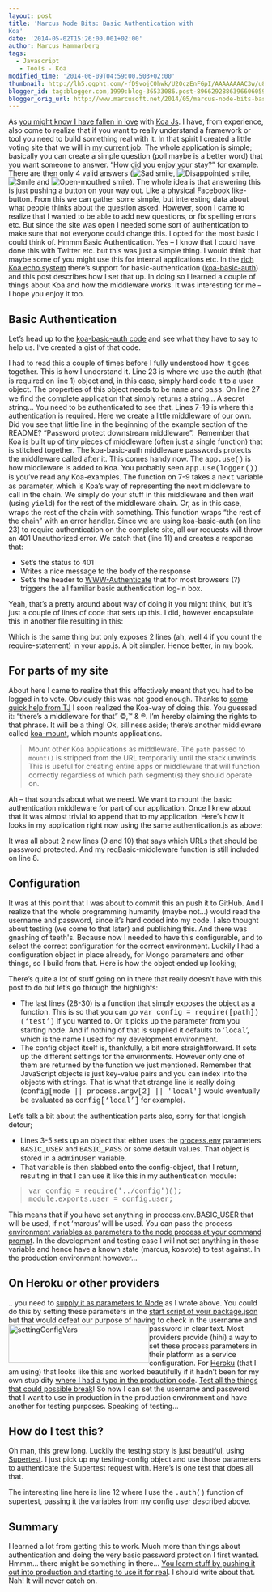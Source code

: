 ```yaml
---
layout: post
title: 'Marcus Node Bits: Basic Authentication with
Koa'
date: '2014-05-02T15:26:00.001+02:00'
author: Marcus Hammarberg
tags:
  - Javascript
   - Tools - Koa
modified_time: '2014-06-09T04:59:00.503+02:00'
thumbnail: http://lh5.ggpht.com/-fD9vojC0hwk/U2OczEnFGpI/AAAAAAAAC3w/u8pjXbXFELU/s72-c/wlEmoticon-sadsmile2.png?imgmax=800
blogger_id: tag:blogger.com,1999:blog-36533086.post-8966292886396606059
blogger_orig_url: http://www.marcusoft.net/2014/05/marcus-node-bits-basic-authentication.html
---
```



<div dir="ltr" style="text-align: left;" trbidi="on">

As
<a href="http://www.marcusoft.net/search/label/Koa" target="_blank">you
might know I have fallen in love</a> with
<a href="http://www.koajs.com/" target="_blank">Koa Js</a>. I have, from
experience, also come to realize that if you want to really understand a
framework or tool you need to build something real with it. In that
spirit I created a little voting site that we will in
<a href="http://www.marcusoft.net/search/label/Team%20Yayasan"
target="_blank">my current job</a>.
The whole application is simple; basically you can create a simple
question (poll maybe is a better word) that you want someone to answer.
“How did you enjoy your stay?” for example. There are then only 4 valid
answers (<img
src="http://lh5.ggpht.com/-fD9vojC0hwk/U2OczEnFGpI/AAAAAAAAC3w/u8pjXbXFELU/wlEmoticon-sadsmile2.png?imgmax=800"
class="wlEmoticon wlEmoticon-sadsmile"
style="border-bottom-style: none; border-left-style: none; border-right-style: none; border-top-style: none;"
alt="Sad smile" />, <img
src="http://lh4.ggpht.com/-gJrRHvCfWNA/U2Oc0FPwm3I/AAAAAAAAC34/YT51RJ8tQoE/wlEmoticon-disappointedsmile2.png?imgmax=800"
class="wlEmoticon wlEmoticon-disappointedsmile"
style="border-bottom-style: none; border-left-style: none; border-right-style: none; border-top-style: none;"
alt="Disappointed smile" />, <img
src="http://lh5.ggpht.com/-UtJG61pi-vQ/U2Oc1KsRAbI/AAAAAAAAC4A/w1zab5GW4sQ/wlEmoticon-smile2.png?imgmax=800"
class="wlEmoticon wlEmoticon-smile"
style="border-bottom-style: none; border-left-style: none; border-right-style: none; border-top-style: none;"
alt="Smile" /> and <img
src="http://lh5.ggpht.com/-riy09E1NzG0/U2Oc21nemoI/AAAAAAAAC4I/Zc2ofnE619I/wlEmoticon-openmouthedsmile2.png?imgmax=800"
class="wlEmoticon wlEmoticon-openmouthedsmile"
style="border-bottom-style: none; border-left-style: none; border-right-style: none; border-top-style: none;"
alt="Open-mouthed smile" />). The whole idea is that answering this is
just pushing a button on your way out. Like a physical Facebook
like-button. From this we can gather some simple, but interesting data
about what people thinks about the question asked.
However, soon I came to realize that I wanted to be able to add new
questions, or fix spelling errors etc. But since the site was open I
needed some sort of authentication to make sure that not everyone could
change this. I opted for the most basic I could think of. Hmmm Basic
Authentication.
Yes – I know that I could have done this with Twitter etc. but this was
just a simple thing. I would think that maybe some of you might use this
for internal applications etc.
In the <a href="https://github.com/koajs/koa/wiki#middleware"
target="_blank">rich Koa echo system</a> there’s support for
basic-authentication (<a href="http://www.npmjs.org/koa-basic-auth"
target="_blank">koa-basic-auth</a>) and this post describes how I set
that up. In doing so I learned a couple of things about Koa and how the
middleware works. It was interesting for me – I hope you enjoy it too.


## Basic Authentication

Let’s head up to the <a href="https://github.com/koajs/basic-auth"
target="_blank">koa-basic-auth code</a> and see what they have to say to
help us. I’ve created a gist of that code.


I had to read this a couple of times before I fully understood how it
goes together. This is how I understand it.
Line 23 is where we use the <span
style="font-family: Courier New;">auth</span> (that is required on
line 1) object and, in this case, simply hard code it to a user object.
The properties of this object needs to be <span
style="font-family: Courier New;">name</span> and <span
style="font-family: Courier New;">pass</span>.
On line 27 we find the complete application that simply returns a
string… A secret string… You need to be authenticated to see that.
Lines 7-19 is where this authentication is required. Here we create a
little middleware of our own. Did you see that little line in the
beginning of the example section of the README? “Password protect
downstream middleware”.  Remember that Koa is built up of tiny pieces of
middleware (often just a single function) that is stitched together. The
koa-basic-auth middleware passwords protects the middleware called after
it. This comes handy now.
The <span style="font-family: Courier New;">app.use()</span> is how
middleware is added to Koa. You probably seen <span
style="font-family: Courier New;">app.use(logger())</span> is you’ve
read any Koa-examples. The function on 7-9 takes a <span
style="font-family: Courier New;">next</span> variable as parameter,
which is Koa’s way of representing the next middleware to call in the
chain. We simply do your stuff in this middleware and then wait (using
<span style="font-family: Courier New;">yield</span>) for the rest of
the middleware chain. Or, as in this case, wraps the rest of the chain
with something.
This function wraps “the rest of the chain” with an error handler. Since
we are using koa-basic-auth (on line 23) to require authentication on
the complete site, all our requests will throw an 401 Unauthorized
error. We catch that (line 11) and creates a response that:

-   Set’s the status to 401
-   Writes a nice message to the body of the response
-   Set’s the header to
    <a href="http://en.wikipedia.org/wiki/Basic_access_authentication"
    target="_blank">WWW-Authenticate</a> that for most browsers (?)
    triggers the all familiar basic authentication log-in box.  

Yeah, that’s a pretty around about way of doing it you might think, but
it’s just a couple of lines of code that sets up this. I did, however
encapsulate this in another file resulting in this:


Which is the same thing but only exposes 2 lines (ah, well 4 if you
count the require-statement) in your app.js. A bit simpler. Hence
better, in my book.

## For parts of my site

About here I came to realize that this effectively meant that you had to
be logged in to vote. Obviously this was not good enough. Thanks to
<a href="https://github.com/koajs/basic-auth/issues/8"
target="_blank">some quick help from TJ</a> I soon realized the Koa-way
of doing this. You guessed it: “there’s a middleware for that” ©,™ & ®.
I’m hereby claiming the rights to that phrase. It will be a thing!
Ok, silliness aside; there’s another middleware called
<a href="https://www.npmjs.org/package/koa-mount"
target="_blank">koa-mount</a>, which mounts applications.

> Mount other Koa applications as middleware. The `path` passed to
> `mount()` is stripped from the URL temporarily until the stack
> unwinds. This is useful for creating entire apps or middleware that
> will function correctly regardless of which path segment(s) they
> should operate on.

Ah – that sounds about what we need. We want to mount the basic
authentication middleware for part of our application. Once I knew about
that it was almost trivial to append that to my application.
Here’s how it looks in my application right now using the same
authentication.js as above:


It was all about 2 new lines (9 and 10) that says which URLs that should
be password protected. And my reqBasic-middleware function is still
included on line 8.

## Configuration

It was at this point that I was about to commit this an push it to
GitHub. And I realize that the whole programming humanity (maybe not…)
would read the username and password, since it’s hard coded into my
code.
I also thought about testing (we come to that later) and publishing
this. And there was gnashing of teeth's. Because now I needed to have
this configurable, and to select the correct configuration for the
correct environment.
Luckily I had a configuration object in place already, for Mongo
parameters and other things, so I build from that. Here is how the
object ended up looking;

There’s quite a lot of stuff going on in there that really doesn’t have
with this post to do but let’s go through the highlights:

-   The last lines (28-30) is a function that simply exposes the object
    as a function. This is so that you can go <span
    style="font-family: Courier New;">var config =
    require(\[path\])(‘test’)</span> if you wanted to. Or it picks up
    the parameter from you starting node. And if nothing of that is
    supplied it defaults to ‘<span
    style="font-family: Courier New;">local</span>’, which is the name I
    used for my development environment.
-   The config object itself is, thankfully, a bit more straightforward.
    It sets up the different settings for the environments. However only
    one of them are returned by the function we just mentioned. Remember
    that JavaScript objects is just key-value pairs and you can index
    into the objects with strings. That is what that strange line is
    really doing (<span style="font-family: Courier New;">config\[mode
    \|\| process.argv\[2\] \|\| 'local'\]</span> would eventually be
    evaluated as <span
    style="font-family: Courier New;">config\[‘local’\]</span> for
    example).

Let’s talk a bit about the authentication parts also, sorry for that
longish detour;

-   Lines 3-5 sets up an object that either uses the
    <a href="http://nodejs.org/api/process.html#process_process_env"
    target="_blank">process.env</a> parameters <span
    style="font-family: Courier New;">BASIC_USER</span> and <span
    style="font-family: Courier New;">BASIC_PASS</span> or some default
    values. That object is stored in a <span
    style="font-family: Courier New;">adminUser</span> variable.
-   That variable is then slabbed onto the config-object, that I return,
    resulting in that I can use it like this in my authentication
    module:

> <span style="font-family: Courier New;">var config =
> require('../config')();
> module.exports.user = config.user;</span>

This means that if you have set anything in process.env.BASIC_USER that
will be used, if not ‘marcus’ will be used. You can pass the process <a
href="http://nodejs.org/docs/latest/api/process.html#process_process_argv"
target="_blank">environment variables as parameters to the node process
at your command prompt</a>.
In the development and testing case I will not set anything in those
variable and hence have a known state (marcus, koavote) to test against.
In the production environment however…

## On Heroku or other providers

.. you need to <a
href="http://nodejs.org/docs/latest/api/process.html#process_process_argv"
target="_blank">supply it as parameters to Node</a> as I wrote above.
You could do this by setting these parameters in the
<a href="http://www.marcusoft.net/2014/02/mnb-packagejson.html"
target="_blank">start script of your package.json</a> but that would
defeat our purpose of having to check in the username and password in
clear text.
[<img
src="http://lh3.ggpht.com/-KMNQGRHRPSg/U2Oc5eRWgwI/AAAAAAAAC4Y/zUZZwjjV8HM/settingConfigVars_thumb34.jpg?imgmax=800"
title="settingConfigVars" data-align="left" data-border="0"
style="background-image: none; border-bottom: 0px; border-left: 0px; border-right: 0px; border-top: 0px; display: inline; float: left; padding-left: 0px; padding-right: 0px; padding-top: 0px;"
width="278" height="76" alt="settingConfigVars" />](http://lh6.ggpht.com/-UlXqz1Ca3WU/U2Oc4nkE2wI/AAAAAAAAC4Q/8rDCUnukzto/s1600-h/settingConfigVars36.jpg)Most
providers provide (hihi) a way to set these process parameters in their
platform as a service configuration. For
<a href="http://www.heroku.com/" target="_blank">Heroku</a> (that I am
using) that looks like this and worked beautifully if it hadn’t been for
my own stupidity <a
href="https://github.com/marcusoftnet/koaVote/commit/abd3ba07720e54bb199d391fc9bec2f69f9bd48d"
target="_blank">where I had a typo in the production code</a>.
<a href="http://c2.com/cgi/wiki?TestEverythingThatCouldPossiblyBreak"
target="_blank">Test all the things that could possible break</a>!
So now I can set the username and password that I want to use in
production in the production environment and have another for testing
purposes. Speaking of testing…

## How do I test this?

Oh man, this grew long. Luckily the testing story is just beautiful,
using <a
href="https://www.blogger.com/www.marcusoft.net/2014/02/mnb-supertest.html"
target="_blank">Supertest</a>. I just pick up my testing-config object
and use those parameters to authenticate the Supertest request with.
Here’s is one test that does all that.


The interesting line here is line 12 where I use the <span
style="font-family: Courier New;">.auth()</span> function of supertest,
passing it the variables from my config user described above.

## Summary

I learned a lot from getting this to work. Much more than things about
authentication and doing the very basic password protection I first
wanted. Hmmm… there might be something in there…
<a href="http://theleanstartup.com/" target="_blank">You learn stuff by
pushing it out into production and starting to use it for real</a>. I
should write about that. Nah! It will never catch on.

</div>
